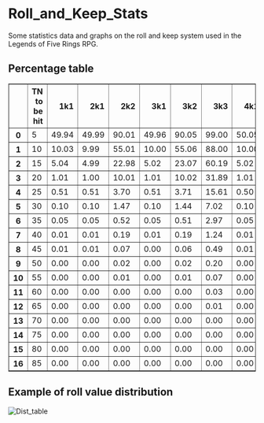 # Roll_and_Keep_Stats
Some statistics data and graphs on the roll and keep system used in the Legends of Five Rings RPG.
## Percentage table

<table border="1" class="dataframe">
  <thead>
    <tr style="text-align: right;">
      <th></th>
      <th>TN to be hit</th>
      <th>1k1</th>
      <th>2k1</th>
      <th>2k2</th>
      <th>3k1</th>
      <th>3k2</th>
      <th>3k3</th>
      <th>4k1</th>
      <th>4k2</th>
      <th>4k3</th>
      <th>4k4</th>
      <th>5k1</th>
      <th>5k2</th>
      <th>5k3</th>
      <th>5k4</th>
      <th>5k5</th>
      <th>6k1</th>
      <th>6k2</th>
      <th>6k3</th>
      <th>6k4</th>
      <th>6k5</th>
      <th>6k6</th>
      <th>7k1</th>
      <th>7k2</th>
      <th>7k3</th>
      <th>7k4</th>
      <th>7k5</th>
      <th>7k6</th>
      <th>7k7</th>
      <th>8k1</th>
      <th>8k2</th>
      <th>8k3</th>
      <th>8k4</th>
      <th>8k5</th>
      <th>8k6</th>
      <th>8k7</th>
      <th>8k8</th>
      <th>9k1</th>
      <th>9k2</th>
      <th>9k3</th>
      <th>9k4</th>
      <th>9k5</th>
      <th>9k6</th>
      <th>9k7</th>
      <th>9k8</th>
      <th>9k9</th>
      <th>10k1</th>
      <th>10k2</th>
      <th>10k3</th>
      <th>10k4</th>
      <th>10k5</th>
      <th>10k6</th>
      <th>10k7</th>
      <th>10k8</th>
      <th>10k9</th>
      <th>10k10</th>
    </tr>
  </thead>
  <tbody>
    <tr>
      <th>0</th>
      <td>5</td>
      <td>49.94</td>
      <td>49.99</td>
      <td>90.01</td>
      <td>49.96</td>
      <td>90.05</td>
      <td>99.00</td>
      <td>50.05</td>
      <td>90.01</td>
      <td>98.99</td>
      <td>99.95</td>
      <td>49.95</td>
      <td>90.03</td>
      <td>99.00</td>
      <td>99.95</td>
      <td>100.00</td>
      <td>50.00</td>
      <td>90.01</td>
      <td>99.00</td>
      <td>99.95</td>
      <td>100.00</td>
      <td>100.00</td>
      <td>50.05</td>
      <td>90.04</td>
      <td>99.00</td>
      <td>99.95</td>
      <td>100.00</td>
      <td>100.00</td>
      <td>100.00</td>
      <td>50.00</td>
      <td>90.01</td>
      <td>99.00</td>
      <td>99.95</td>
      <td>100.00</td>
      <td>100.00</td>
      <td>100.00</td>
      <td>100.00</td>
      <td>49.99</td>
      <td>90.00</td>
      <td>98.99</td>
      <td>99.95</td>
      <td>100.00</td>
      <td>100.00</td>
      <td>100.00</td>
      <td>100.00</td>
      <td>100.00</td>
      <td>50.09</td>
      <td>89.99</td>
      <td>99.00</td>
      <td>99.95</td>
      <td>100.00</td>
      <td>100.00</td>
      <td>100.00</td>
      <td>100.00</td>
      <td>100.00</td>
      <td>100.00</td>
    </tr>
    <tr>
      <th>1</th>
      <td>10</td>
      <td>10.03</td>
      <td>9.99</td>
      <td>55.01</td>
      <td>10.00</td>
      <td>55.06</td>
      <td>88.00</td>
      <td>10.00</td>
      <td>55.05</td>
      <td>87.97</td>
      <td>97.92</td>
      <td>9.96</td>
      <td>55.00</td>
      <td>88.01</td>
      <td>97.89</td>
      <td>99.75</td>
      <td>10.02</td>
      <td>55.16</td>
      <td>88.00</td>
      <td>97.89</td>
      <td>99.74</td>
      <td>99.98</td>
      <td>10.06</td>
      <td>55.06</td>
      <td>88.03</td>
      <td>97.93</td>
      <td>99.75</td>
      <td>99.98</td>
      <td>100.00</td>
      <td>10.03</td>
      <td>55.06</td>
      <td>88.02</td>
      <td>97.91</td>
      <td>99.74</td>
      <td>99.98</td>
      <td>100.00</td>
      <td>100.00</td>
      <td>10.00</td>
      <td>55.03</td>
      <td>87.96</td>
      <td>97.91</td>
      <td>99.75</td>
      <td>99.98</td>
      <td>100.00</td>
      <td>100.00</td>
      <td>100.00</td>
      <td>10.03</td>
      <td>55.03</td>
      <td>88.03</td>
      <td>97.90</td>
      <td>99.75</td>
      <td>99.98</td>
      <td>100.00</td>
      <td>100.00</td>
      <td>100.00</td>
      <td>100.00</td>
    </tr>
    <tr>
      <th>2</th>
      <td>15</td>
      <td>5.04</td>
      <td>4.99</td>
      <td>22.98</td>
      <td>5.02</td>
      <td>23.07</td>
      <td>60.19</td>
      <td>5.02</td>
      <td>23.01</td>
      <td>60.13</td>
      <td>86.91</td>
      <td>5.00</td>
      <td>23.07</td>
      <td>60.23</td>
      <td>86.89</td>
      <td>97.01</td>
      <td>5.01</td>
      <td>23.04</td>
      <td>60.22</td>
      <td>86.94</td>
      <td>97.02</td>
      <td>99.51</td>
      <td>5.03</td>
      <td>23.03</td>
      <td>60.16</td>
      <td>86.89</td>
      <td>97.00</td>
      <td>99.50</td>
      <td>99.93</td>
      <td>4.99</td>
      <td>23.05</td>
      <td>60.24</td>
      <td>86.92</td>
      <td>97.01</td>
      <td>99.50</td>
      <td>99.93</td>
      <td>99.99</td>
      <td>4.99</td>
      <td>23.05</td>
      <td>60.15</td>
      <td>86.92</td>
      <td>97.03</td>
      <td>99.50</td>
      <td>99.93</td>
      <td>99.99</td>
      <td>100.00</td>
      <td>5.01</td>
      <td>23.02</td>
      <td>60.17</td>
      <td>86.96</td>
      <td>97.02</td>
      <td>99.50</td>
      <td>99.93</td>
      <td>99.99</td>
      <td>100.00</td>
      <td>100.00</td>
    </tr>
    <tr>
      <th>3</th>
      <td>20</td>
      <td>1.01</td>
      <td>1.00</td>
      <td>10.01</td>
      <td>1.01</td>
      <td>10.02</td>
      <td>31.89</td>
      <td>1.01</td>
      <td>10.00</td>
      <td>31.92</td>
      <td>63.94</td>
      <td>0.99</td>
      <td>10.02</td>
      <td>31.97</td>
      <td>63.84</td>
      <td>86.69</td>
      <td>1.01</td>
      <td>10.07</td>
      <td>31.92</td>
      <td>63.99</td>
      <td>86.65</td>
      <td>96.40</td>
      <td>1.01</td>
      <td>10.04</td>
      <td>31.90</td>
      <td>63.90</td>
      <td>86.66</td>
      <td>96.39</td>
      <td>99.23</td>
      <td>1.00</td>
      <td>10.01</td>
      <td>31.94</td>
      <td>63.89</td>
      <td>86.67</td>
      <td>96.41</td>
      <td>99.24</td>
      <td>99.87</td>
      <td>1.00</td>
      <td>10.02</td>
      <td>31.88</td>
      <td>63.92</td>
      <td>86.64</td>
      <td>96.42</td>
      <td>99.23</td>
      <td>99.87</td>
      <td>99.99</td>
      <td>1.02</td>
      <td>10.02</td>
      <td>31.85</td>
      <td>63.96</td>
      <td>86.69</td>
      <td>96.36</td>
      <td>99.24</td>
      <td>99.87</td>
      <td>99.98</td>
      <td>100.00</td>
    </tr>
    <tr>
      <th>4</th>
      <td>25</td>
      <td>0.51</td>
      <td>0.51</td>
      <td>3.70</td>
      <td>0.51</td>
      <td>3.71</td>
      <td>15.61</td>
      <td>0.50</td>
      <td>3.67</td>
      <td>15.63</td>
      <td>38.90</td>
      <td>0.50</td>
      <td>3.73</td>
      <td>15.59</td>
      <td>38.89</td>
      <td>67.05</td>
      <td>0.51</td>
      <td>3.69</td>
      <td>15.60</td>
      <td>38.99</td>
      <td>67.00</td>
      <td>86.81</td>
      <td>0.50</td>
      <td>3.71</td>
      <td>15.60</td>
      <td>39.05</td>
      <td>67.02</td>
      <td>86.78</td>
      <td>95.95</td>
      <td>0.51</td>
      <td>3.70</td>
      <td>15.61</td>
      <td>38.99</td>
      <td>67.00</td>
      <td>86.84</td>
      <td>95.94</td>
      <td>99.01</td>
      <td>0.51</td>
      <td>3.71</td>
      <td>15.53</td>
      <td>39.00</td>
      <td>66.96</td>
      <td>86.82</td>
      <td>95.93</td>
      <td>99.02</td>
      <td>99.81</td>
      <td>0.51</td>
      <td>3.68</td>
      <td>15.54</td>
      <td>39.02</td>
      <td>66.98</td>
      <td>86.71</td>
      <td>95.92</td>
      <td>99.00</td>
      <td>99.81</td>
      <td>99.97</td>
    </tr>
    <tr>
      <th>5</th>
      <td>30</td>
      <td>0.10</td>
      <td>0.10</td>
      <td>1.47</td>
      <td>0.10</td>
      <td>1.44</td>
      <td>7.02</td>
      <td>0.10</td>
      <td>1.44</td>
      <td>7.07</td>
      <td>21.35</td>
      <td>0.10</td>
      <td>1.46</td>
      <td>7.04</td>
      <td>21.25</td>
      <td>44.72</td>
      <td>0.10</td>
      <td>1.45</td>
      <td>7.03</td>
      <td>21.35</td>
      <td>44.66</td>
      <td>69.66</td>
      <td>0.10</td>
      <td>1.44</td>
      <td>7.05</td>
      <td>21.41</td>
      <td>44.65</td>
      <td>69.60</td>
      <td>87.13</td>
      <td>0.10</td>
      <td>1.45</td>
      <td>7.04</td>
      <td>21.34</td>
      <td>44.70</td>
      <td>69.64</td>
      <td>87.14</td>
      <td>95.64</td>
      <td>0.10</td>
      <td>1.44</td>
      <td>7.03</td>
      <td>21.40</td>
      <td>44.59</td>
      <td>69.63</td>
      <td>87.08</td>
      <td>95.65</td>
      <td>98.82</td>
      <td>0.10</td>
      <td>1.44</td>
      <td>7.03</td>
      <td>21.34</td>
      <td>44.66</td>
      <td>69.56</td>
      <td>87.08</td>
      <td>95.64</td>
      <td>98.83</td>
      <td>99.74</td>
    </tr>
    <tr>
      <th>6</th>
      <td>35</td>
      <td>0.05</td>
      <td>0.05</td>
      <td>0.52</td>
      <td>0.05</td>
      <td>0.51</td>
      <td>2.97</td>
      <td>0.05</td>
      <td>0.51</td>
      <td>2.99</td>
      <td>10.79</td>
      <td>0.05</td>
      <td>0.52</td>
      <td>2.98</td>
      <td>10.72</td>
      <td>26.81</td>
      <td>0.05</td>
      <td>0.52</td>
      <td>2.97</td>
      <td>10.74</td>
      <td>26.74</td>
      <td>49.51</td>
      <td>0.05</td>
      <td>0.51</td>
      <td>2.96</td>
      <td>10.78</td>
      <td>26.79</td>
      <td>49.43</td>
      <td>71.97</td>
      <td>0.05</td>
      <td>0.51</td>
      <td>2.97</td>
      <td>10.79</td>
      <td>26.77</td>
      <td>49.54</td>
      <td>71.97</td>
      <td>87.50</td>
      <td>0.05</td>
      <td>0.51</td>
      <td>2.97</td>
      <td>10.81</td>
      <td>26.74</td>
      <td>49.46</td>
      <td>71.85</td>
      <td>87.52</td>
      <td>95.49</td>
      <td>0.05</td>
      <td>0.50</td>
      <td>2.97</td>
      <td>10.78</td>
      <td>26.72</td>
      <td>49.42</td>
      <td>71.91</td>
      <td>87.48</td>
      <td>95.50</td>
      <td>98.67</td>
    </tr>
    <tr>
      <th>7</th>
      <td>40</td>
      <td>0.01</td>
      <td>0.01</td>
      <td>0.19</td>
      <td>0.01</td>
      <td>0.19</td>
      <td>1.24</td>
      <td>0.01</td>
      <td>0.19</td>
      <td>1.24</td>
      <td>5.09</td>
      <td>0.01</td>
      <td>0.19</td>
      <td>1.24</td>
      <td>5.06</td>
      <td>14.77</td>
      <td>0.01</td>
      <td>0.19</td>
      <td>1.25</td>
      <td>5.09</td>
      <td>14.72</td>
      <td>31.75</td>
      <td>0.01</td>
      <td>0.19</td>
      <td>1.25</td>
      <td>5.10</td>
      <td>14.78</td>
      <td>31.71</td>
      <td>53.66</td>
      <td>0.01</td>
      <td>0.20</td>
      <td>1.22</td>
      <td>5.09</td>
      <td>14.74</td>
      <td>31.78</td>
      <td>53.61</td>
      <td>73.93</td>
      <td>0.01</td>
      <td>0.19</td>
      <td>1.25</td>
      <td>5.11</td>
      <td>14.77</td>
      <td>31.70</td>
      <td>53.48</td>
      <td>73.88</td>
      <td>87.91</td>
      <td>0.01</td>
      <td>0.18</td>
      <td>1.25</td>
      <td>5.11</td>
      <td>14.74</td>
      <td>31.66</td>
      <td>53.57</td>
      <td>73.82</td>
      <td>87.99</td>
      <td>95.42</td>
    </tr>
    <tr>
      <th>8</th>
      <td>45</td>
      <td>0.01</td>
      <td>0.01</td>
      <td>0.07</td>
      <td>0.00</td>
      <td>0.06</td>
      <td>0.49</td>
      <td>0.01</td>
      <td>0.06</td>
      <td>0.48</td>
      <td>2.32</td>
      <td>0.00</td>
      <td>0.06</td>
      <td>0.48</td>
      <td>2.28</td>
      <td>7.61</td>
      <td>0.01</td>
      <td>0.06</td>
      <td>0.48</td>
      <td>2.30</td>
      <td>7.57</td>
      <td>18.79</td>
      <td>0.01</td>
      <td>0.06</td>
      <td>0.48</td>
      <td>2.31</td>
      <td>7.62</td>
      <td>18.78</td>
      <td>36.38</td>
      <td>0.01</td>
      <td>0.07</td>
      <td>0.48</td>
      <td>2.31</td>
      <td>7.61</td>
      <td>18.78</td>
      <td>36.42</td>
      <td>57.14</td>
      <td>0.01</td>
      <td>0.06</td>
      <td>0.48</td>
      <td>2.31</td>
      <td>7.59</td>
      <td>18.77</td>
      <td>36.33</td>
      <td>57.07</td>
      <td>75.63</td>
      <td>0.01</td>
      <td>0.06</td>
      <td>0.48</td>
      <td>2.32</td>
      <td>7.60</td>
      <td>18.73</td>
      <td>36.37</td>
      <td>57.04</td>
      <td>75.71</td>
      <td>88.43</td>
    </tr>
    <tr>
      <th>9</th>
      <td>50</td>
      <td>0.00</td>
      <td>0.00</td>
      <td>0.02</td>
      <td>0.00</td>
      <td>0.02</td>
      <td>0.20</td>
      <td>0.00</td>
      <td>0.02</td>
      <td>0.20</td>
      <td>1.02</td>
      <td>0.00</td>
      <td>0.02</td>
      <td>0.19</td>
      <td>0.98</td>
      <td>3.73</td>
      <td>0.00</td>
      <td>0.02</td>
      <td>0.18</td>
      <td>1.00</td>
      <td>3.70</td>
      <td>10.38</td>
      <td>0.00</td>
      <td>0.02</td>
      <td>0.19</td>
      <td>1.00</td>
      <td>3.73</td>
      <td>10.42</td>
      <td>22.85</td>
      <td>0.00</td>
      <td>0.02</td>
      <td>0.19</td>
      <td>1.01</td>
      <td>3.71</td>
      <td>10.40</td>
      <td>22.87</td>
      <td>40.56</td>
      <td>0.00</td>
      <td>0.02</td>
      <td>0.19</td>
      <td>0.99</td>
      <td>3.73</td>
      <td>10.39</td>
      <td>22.84</td>
      <td>40.54</td>
      <td>60.16</td>
      <td>0.00</td>
      <td>0.02</td>
      <td>0.19</td>
      <td>1.01</td>
      <td>3.75</td>
      <td>10.35</td>
      <td>22.87</td>
      <td>40.55</td>
      <td>60.27</td>
      <td>77.22</td>
    </tr>
    <tr>
      <th>10</th>
      <td>55</td>
      <td>0.00</td>
      <td>0.00</td>
      <td>0.01</td>
      <td>0.00</td>
      <td>0.01</td>
      <td>0.07</td>
      <td>0.00</td>
      <td>0.01</td>
      <td>0.08</td>
      <td>0.43</td>
      <td>0.00</td>
      <td>0.01</td>
      <td>0.07</td>
      <td>0.42</td>
      <td>1.75</td>
      <td>0.00</td>
      <td>0.01</td>
      <td>0.07</td>
      <td>0.42</td>
      <td>1.73</td>
      <td>5.45</td>
      <td>0.00</td>
      <td>0.01</td>
      <td>0.08</td>
      <td>0.42</td>
      <td>1.73</td>
      <td>5.47</td>
      <td>13.42</td>
      <td>0.00</td>
      <td>0.01</td>
      <td>0.07</td>
      <td>0.42</td>
      <td>1.73</td>
      <td>5.44</td>
      <td>13.44</td>
      <td>26.76</td>
      <td>0.00</td>
      <td>0.01</td>
      <td>0.07</td>
      <td>0.42</td>
      <td>1.76</td>
      <td>5.46</td>
      <td>13.40</td>
      <td>26.77</td>
      <td>44.34</td>
      <td>0.00</td>
      <td>0.01</td>
      <td>0.07</td>
      <td>0.42</td>
      <td>1.77</td>
      <td>5.44</td>
      <td>13.44</td>
      <td>26.73</td>
      <td>44.41</td>
      <td>63.03</td>
    </tr>
    <tr>
      <th>11</th>
      <td>60</td>
      <td>0.00</td>
      <td>0.00</td>
      <td>0.00</td>
      <td>0.00</td>
      <td>0.00</td>
      <td>0.03</td>
      <td>0.00</td>
      <td>0.00</td>
      <td>0.03</td>
      <td>0.17</td>
      <td>0.00</td>
      <td>0.00</td>
      <td>0.03</td>
      <td>0.16</td>
      <td>0.78</td>
      <td>0.00</td>
      <td>0.00</td>
      <td>0.02</td>
      <td>0.17</td>
      <td>0.80</td>
      <td>2.70</td>
      <td>0.00</td>
      <td>0.00</td>
      <td>0.03</td>
      <td>0.18</td>
      <td>0.79</td>
      <td>2.74</td>
      <td>7.47</td>
      <td>0.00</td>
      <td>0.00</td>
      <td>0.03</td>
      <td>0.18</td>
      <td>0.78</td>
      <td>2.73</td>
      <td>7.48</td>
      <td>16.52</td>
      <td>0.00</td>
      <td>0.00</td>
      <td>0.03</td>
      <td>0.17</td>
      <td>0.79</td>
      <td>2.75</td>
      <td>7.41</td>
      <td>16.55</td>
      <td>30.49</td>
      <td>0.00</td>
      <td>0.00</td>
      <td>0.03</td>
      <td>0.17</td>
      <td>0.81</td>
      <td>2.73</td>
      <td>7.48</td>
      <td>16.56</td>
      <td>30.55</td>
      <td>47.99</td>
    </tr>
    <tr>
      <th>12</th>
      <td>65</td>
      <td>0.00</td>
      <td>0.00</td>
      <td>0.00</td>
      <td>0.00</td>
      <td>0.00</td>
      <td>0.01</td>
      <td>0.00</td>
      <td>0.00</td>
      <td>0.01</td>
      <td>0.07</td>
      <td>0.00</td>
      <td>0.00</td>
      <td>0.01</td>
      <td>0.07</td>
      <td>0.35</td>
      <td>0.00</td>
      <td>0.00</td>
      <td>0.01</td>
      <td>0.07</td>
      <td>0.35</td>
      <td>1.30</td>
      <td>0.00</td>
      <td>0.00</td>
      <td>0.01</td>
      <td>0.07</td>
      <td>0.35</td>
      <td>1.32</td>
      <td>3.97</td>
      <td>0.00</td>
      <td>0.00</td>
      <td>0.01</td>
      <td>0.07</td>
      <td>0.35</td>
      <td>1.31</td>
      <td>3.97</td>
      <td>9.67</td>
      <td>0.00</td>
      <td>0.00</td>
      <td>0.01</td>
      <td>0.07</td>
      <td>0.35</td>
      <td>1.32</td>
      <td>3.95</td>
      <td>9.69</td>
      <td>19.67</td>
      <td>0.00</td>
      <td>0.00</td>
      <td>0.01</td>
      <td>0.07</td>
      <td>0.35</td>
      <td>1.31</td>
      <td>3.95</td>
      <td>9.66</td>
      <td>19.77</td>
      <td>34.18</td>
    </tr>
    <tr>
      <th>13</th>
      <td>70</td>
      <td>0.00</td>
      <td>0.00</td>
      <td>0.00</td>
      <td>0.00</td>
      <td>0.00</td>
      <td>0.00</td>
      <td>0.00</td>
      <td>0.00</td>
      <td>0.00</td>
      <td>0.03</td>
      <td>0.00</td>
      <td>0.00</td>
      <td>0.00</td>
      <td>0.03</td>
      <td>0.15</td>
      <td>0.00</td>
      <td>0.00</td>
      <td>0.00</td>
      <td>0.03</td>
      <td>0.15</td>
      <td>0.60</td>
      <td>0.00</td>
      <td>0.00</td>
      <td>0.00</td>
      <td>0.03</td>
      <td>0.15</td>
      <td>0.61</td>
      <td>2.03</td>
      <td>0.00</td>
      <td>0.00</td>
      <td>0.00</td>
      <td>0.03</td>
      <td>0.15</td>
      <td>0.61</td>
      <td>2.00</td>
      <td>5.38</td>
      <td>0.00</td>
      <td>0.00</td>
      <td>0.00</td>
      <td>0.03</td>
      <td>0.15</td>
      <td>0.62</td>
      <td>2.01</td>
      <td>5.42</td>
      <td>12.03</td>
      <td>0.00</td>
      <td>0.00</td>
      <td>0.00</td>
      <td>0.03</td>
      <td>0.15</td>
      <td>0.62</td>
      <td>2.02</td>
      <td>5.38</td>
      <td>12.09</td>
      <td>23.01</td>
    </tr>
    <tr>
      <th>14</th>
      <td>75</td>
      <td>0.00</td>
      <td>0.00</td>
      <td>0.00</td>
      <td>0.00</td>
      <td>0.00</td>
      <td>0.00</td>
      <td>0.00</td>
      <td>0.00</td>
      <td>0.00</td>
      <td>0.01</td>
      <td>0.00</td>
      <td>0.00</td>
      <td>0.00</td>
      <td>0.01</td>
      <td>0.06</td>
      <td>0.00</td>
      <td>0.00</td>
      <td>0.00</td>
      <td>0.01</td>
      <td>0.06</td>
      <td>0.27</td>
      <td>0.00</td>
      <td>0.00</td>
      <td>0.00</td>
      <td>0.01</td>
      <td>0.07</td>
      <td>0.28</td>
      <td>1.00</td>
      <td>0.00</td>
      <td>0.00</td>
      <td>0.00</td>
      <td>0.01</td>
      <td>0.06</td>
      <td>0.27</td>
      <td>1.00</td>
      <td>2.87</td>
      <td>0.00</td>
      <td>0.00</td>
      <td>0.00</td>
      <td>0.01</td>
      <td>0.06</td>
      <td>0.28</td>
      <td>0.99</td>
      <td>2.89</td>
      <td>7.01</td>
      <td>0.00</td>
      <td>0.00</td>
      <td>0.00</td>
      <td>0.01</td>
      <td>0.06</td>
      <td>0.28</td>
      <td>0.98</td>
      <td>2.88</td>
      <td>7.07</td>
      <td>14.63</td>
    </tr>
    <tr>
      <th>15</th>
      <td>80</td>
      <td>0.00</td>
      <td>0.00</td>
      <td>0.00</td>
      <td>0.00</td>
      <td>0.00</td>
      <td>0.00</td>
      <td>0.00</td>
      <td>0.00</td>
      <td>0.00</td>
      <td>0.00</td>
      <td>0.00</td>
      <td>0.00</td>
      <td>0.00</td>
      <td>0.00</td>
      <td>0.02</td>
      <td>0.00</td>
      <td>0.00</td>
      <td>0.00</td>
      <td>0.00</td>
      <td>0.02</td>
      <td>0.12</td>
      <td>0.00</td>
      <td>0.00</td>
      <td>0.00</td>
      <td>0.00</td>
      <td>0.03</td>
      <td>0.12</td>
      <td>0.48</td>
      <td>0.00</td>
      <td>0.00</td>
      <td>0.00</td>
      <td>0.00</td>
      <td>0.03</td>
      <td>0.12</td>
      <td>0.48</td>
      <td>1.49</td>
      <td>0.00</td>
      <td>0.00</td>
      <td>0.00</td>
      <td>0.00</td>
      <td>0.02</td>
      <td>0.13</td>
      <td>0.47</td>
      <td>1.48</td>
      <td>3.93</td>
      <td>0.00</td>
      <td>0.00</td>
      <td>0.00</td>
      <td>0.00</td>
      <td>0.02</td>
      <td>0.13</td>
      <td>0.47</td>
      <td>1.50</td>
      <td>3.94</td>
      <td>8.92</td>
    </tr>
    <tr>
      <th>16</th>
      <td>85</td>
      <td>0.00</td>
      <td>0.00</td>
      <td>0.00</td>
      <td>0.00</td>
      <td>0.00</td>
      <td>0.00</td>
      <td>0.00</td>
      <td>0.00</td>
      <td>0.00</td>
      <td>0.00</td>
      <td>0.00</td>
      <td>0.00</td>
      <td>0.00</td>
      <td>0.00</td>
      <td>0.01</td>
      <td>0.00</td>
      <td>0.00</td>
      <td>0.00</td>
      <td>0.00</td>
      <td>0.01</td>
      <td>0.05</td>
      <td>0.00</td>
      <td>0.00</td>
      <td>0.00</td>
      <td>0.00</td>
      <td>0.01</td>
      <td>0.06</td>
      <td>0.22</td>
      <td>0.00</td>
      <td>0.00</td>
      <td>0.00</td>
      <td>0.00</td>
      <td>0.01</td>
      <td>0.05</td>
      <td>0.22</td>
      <td>0.75</td>
      <td>0.00</td>
      <td>0.00</td>
      <td>0.00</td>
      <td>0.00</td>
      <td>0.01</td>
      <td>0.05</td>
      <td>0.22</td>
      <td>0.74</td>
      <td>2.12</td>
      <td>0.00</td>
      <td>0.00</td>
      <td>0.00</td>
      <td>0.00</td>
      <td>0.01</td>
      <td>0.06</td>
      <td>0.22</td>
      <td>0.76</td>
      <td>2.13</td>
      <td>5.21</td>
    </tr>
  </tbody>
</table>

## Example of roll value distribution

<img src="https://github.com/onimaru/Roll_and_Keep_Stats/blob/master/images/Distribution_6k4_rolls.png"
     alt="Dist_table"
     style="float: left; margin-right: 10px;" />
